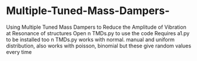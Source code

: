 # Multiple-Tuned-Mass-Dampers-
Using Multiple Tuned Mass Dampers to Reduce the Amplitude of Vibration at Resonance of structures
Open n TMDs.py to use the code
Requires a1.py to be installed too
n TMDs.py works with normal. manual and uniform distribution, also works with poisson, binomial but these give random values every time
